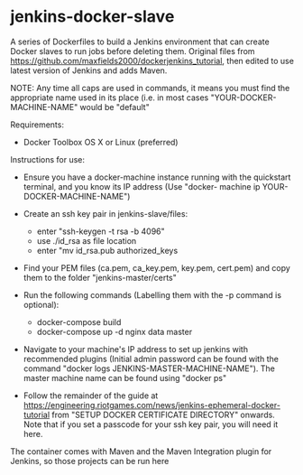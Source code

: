 # jenkins-docker-slave
A series of Dockerfiles to build a Jenkins environment that can create Docker slaves to run jobs before deleting them. Original files from https://github.com/maxfields2000/dockerjenkins_tutorial, then edited to use latest version of Jenkins and adds Maven.

NOTE: Any time all caps are used in commands, it means you must find the appropriate name used in its place (i.e. in most cases "YOUR-DOCKER-MACHINE-NAME" would be "default"

Requirements:
-  Docker Toolbox
   OS X or Linux (preferred)

Instructions for use:

- Ensure you have a docker-machine instance running with the quickstart terminal, and you know its IP address (Use "docker-     machine ip YOUR-DOCKER-MACHINE-NAME")

- Create an ssh key pair in jenkins-slave/files:
  - enter "ssh-keygen -t rsa -b 4096"
  - use ./id_rsa as file location
  - enter "mv id_rsa.pub authorized_keys
  
- Find your PEM files (ca.pem, ca_key.pem, key.pem, cert.pem) and copy them to the folder "jenkins-master/certs"

- Run the following commands (Labelling them with the -p command is optional):
  - docker-compose build
  - docker-compose up -d nginx data master
  
- Navigate to your machine's IP address to set up jenkins with recommended plugins (Initial admin password can be found with the command "docker logs JENKINS-MASTER-MACHINE-NAME"). The master machine name can be found using "docker ps"

- Follow the remainder of the guide at https://engineering.riotgames.com/news/jenkins-ephemeral-docker-tutorial from "SETUP DOCKER CERTIFICATE DIRECTORY" onwards. Note that if you set a passcode for your ssh key pair, you will need it here.

The container comes with Maven and the Maven Integration plugin for Jenkins, so those projects can be run here
